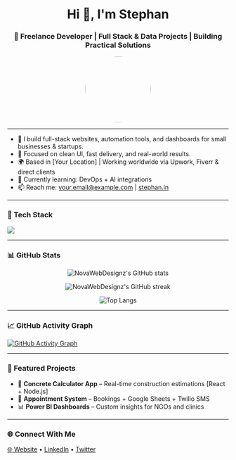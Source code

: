 <h1 align="center">Hi 👋, I'm Stephan</h1>
<h3 align="center">🚀 Freelance Developer | Full Stack & Data Projects | Building Practical Solutions</h3>

<p align="center">
  <img src="https://avatars.githubusercontent.com/u/yourgithubid?v=4" width="150" style="border-radius: 50%" />
</p>

---

- 💼 I build full-stack websites, automation tools, and dashboards for small businesses & startups.
- 🎯 Focused on clean UI, fast delivery, and real-world results.
- 🌍 Based in [Your Location] | Working worldwide via Upwork, Fiverr & direct clients
- 🌱 Currently learning: DevOps + AI integrations
- 📫 Reach me: [your.email@example.com](mailto:novawebdesginz@gmail.com) | [stephan.in](https://stephan.in)

---

### 🧰 Tech Stack

<p align="left">
  <img src="https://skillicons.dev/icons?i=nextjs,react,tailwind,django,postgresql,mongodb,python,js,nodejs,figma,vercel,git,github" />
</p>

---

### 📊 GitHub Stats

<p align="center">
  <img src="https://github-readme-stats.vercel.app/api?username=NovaWebDesignz&show_icons=true&theme=react&hide_border=true" alt="NovaWebDesignz's GitHub stats" />
</p>

<p align="center">
  <img src="https://github-readme-streak-stats.herokuapp.com/?user=NovaWebDesignz&theme=react&hide_border=true" alt="NovaWebDesignz's GitHub streak" />
</p>

<p align="center">
  <img src="https://github-readme-stats.vercel.app/api/top-langs/?username=NovaWebDesignz&layout=compact&theme=react&hide_border=true" alt="Top Langs" />
</p>

---

### 📈 GitHub Activity Graph

[![GitHub Activity Graph](https://github-readme-activity-graph.vercel.app/graph?username=NovaWebDesignz&theme=react-dark)](https://github.com/ashutosh00710/github-readme-activity-graph)

---

### 🚀 Featured Projects

- 🧮 **Concrete Calculator App** – Real-time construction estimations [React + Node.js]
- 📅 **Appointment System** – Bookings + Google Sheets + Twilio SMS
- 📊 **Power BI Dashboards** – Custom insights for NGOs and clinics

---

### 🌐 Connect With Me

<p align="left">
  <a href="https://stephan.in" target="_blank">🌐 Website</a> • 
  <a href="https://linkedin.com/in/stephantech" target="_blank">LinkedIn</a> • 
  <a href="https://twitter.com/" target="_blank">Twitter</a>
</p>
